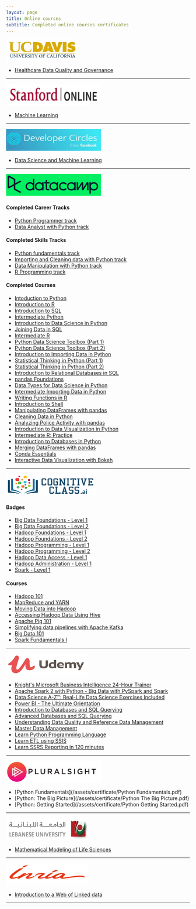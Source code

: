 ```yaml
---
layout: page
title: Online courses
subtitle: Completed online courses certificates
---
```


<a href="https://www.ucdavis.edu/"><img src="/assets/img/websites/ucdavis.jpg" width="200pt" height="60pt" /></a>

- [Healthcare Data Quality and Governance](https://www.coursera.org/account/accomplishments/verify/XTQ9T2JX7T3B)

-----------------

<a href="https://online.stanford.edu/"><img src="/assets/img/websites/stanfordonline_logo.png" width="260pt" height="60pt" /></a>

- [Machine Learning](https://www.coursera.org/account/accomplishments/verify/EAKTMGVS9WGE)

-----------------

<a href="https://developers.facebook.com/developercircles/"><img src="/assets/img/websites/FacebookDeveloperCirclesHero.jpg" width="260pt" height="60pt" /></a>

- [Data Science and Machine Learning](https://courses.edraak.org/certificates/64d173fcaa1d41d1bf3e2c36f58b526d)

-----------------

<a href="https://datacamp.com"><img src="/assets/img/websites/datacamp.png" width="260pt" height="60pt" /></a>

#### Completed Career Tracks

- [Python Programmer track](https://www.datacamp.com/statement-of-accomplishment/track/bc114332e5a40c4329c028994be45c8a6b69915b)
- [Data Analyst with Python track](https://www.datacamp.com/statement-of-accomplishment/track/992afaf2faf8f41681fd8bd0430b4d354221f3b4)

#### Completed Skills Tracks

- [Python fundamentals track](https://www.datacamp.com/statement-of-accomplishment/track/dc4cecf12cdbcc2b35f0f6d78950160e4d88a7fb)
- [Importing and Cleaning data with Python track](https://www.datacamp.com/statement-of-accomplishment/track/6e8d361dafb482707d936e8c1d339027c937070e)
- [Data Manipulation with Python track](https://www.datacamp.com/statement-of-accomplishment/track/913af0ae79370ec54a7e968f56b7efb87773e670)
- [R Programming track](https://www.datacamp.com/statement-of-accomplishment/track/a76049a9a61cf80272b28a01ccd1aec6afab380c)

#### Completed Courses

- [Intoduction to Python](https://www.datacamp.com/statement-of-accomplishment/course/207c37860ff264bb660a462071eff6e800164424)
- [Introduction to R](https://www.datacamp.com/statement-of-accomplishment/course/f99748866482a000e1028af1f430d7073aed26ae)
- [Introduction to SQL](https://www.datacamp.com/statement-of-accomplishment/course/902c88ce905b6ef1743e16ac7d42c53d7aff8858)
- [Intermediate Python](https://www.datacamp.com/statement-of-accomplishment/course/3def6605edb5736b514ecdad2d84e544804664ff)
- [Introduction to Data Science in Python](https://www.datacamp.com/statement-of-accomplishment/course/b0f8604372147525d2686bfe8a9b9c0ea61eae7c)
- [Joining Data in SQL](https://www.datacamp.com/statement-of-accomplishment/course/de90c899ca33c1187a496bae880bc45038f1ff49)
- [Intermediate R](https://www.datacamp.com/statement-of-accomplishment/course/de90c899ca33c1187a496bae880bc45038f1ff49)
- [Python Data Science Toolbox (Part 1)](https://www.datacamp.com/statement-of-accomplishment/course/efd69e6b3d06f9f36389c2ef0683141d5cfe4ca1)
- [Python Data Science Toolbox (Part 2)](https://www.datacamp.com/statement-of-accomplishment/course/eca02b79f6194a9d461bfcc4076f5aa532957af0)
- [Introduction to Importing Data in Python](https://www.datacamp.com/statement-of-accomplishment/course/9499117747937f8928ec2cf4fad470d7844e6b52)
- [Statistical Thinking in Python (Part 1)](https://www.datacamp.com/statement-of-accomplishment/course/e448904d76b9283cdcc9374d289f02015db66f5d)
- [Statistical Thinking in Python (Part 2)](https://www.datacamp.com/statement-of-accomplishment/course/c91e41ca670907f5ac4b8e1a1e8f3af5f8a87d97)
- [Introduction to Relational Databases in SQL](https://www.datacamp.com/statement-of-accomplishment/course/8a334d53ba370e96ceb7bad4f4d8364715a26092)
- [pandas Foundations](https://www.datacamp.com/statement-of-accomplishment/course/91b3c8964f4ae6329e4430195f206e890771e86e)
- [Data Types for Data Science in Python](https://www.datacamp.com/statement-of-accomplishment/course/c977f6491444bf8d3d66d54ceb5c45cb39ffc8e5)
- [Intermediate Importing Data in Python](https://www.datacamp.com/statement-of-accomplishment/course/f82ef7b55a6764a38d648beff3c2fd88af17df9a)
- [Writing Functions in R](https://www.datacamp.com/statement-of-accomplishment/course/dea4908c805496f58275b8fca7f3c7cd22d74cd3)
- [Introduction to Shell](https://www.datacamp.com/statement-of-accomplishment/course/c6a2ba3ce3961328d1c58d69a237cd9711499453)
- [Manipulating DataFrames with pandas](https://www.datacamp.com/statement-of-accomplishment/course/917d70666ad833350eb6c9c3bcd29a32b71d46d7)
- [Cleaning Data in Python](https://www.datacamp.com/statement-of-accomplishment/course/b50f966559fe9aa830c00e6601191070957d4f78)
- [Analyzing Police Activity with pandas](https://www.datacamp.com/statement-of-accomplishment/course/c798abe97992d6edb63ab9e6b46af5c50ab0ee14)
- [Introduction to Data Visualization in Python](https://www.datacamp.com/statement-of-accomplishment/course/4f9fcdf4ed9f854c05880d0bf63bf6cda2e0d880)
- [Intermediate R: Practice](https://www.datacamp.com/statement-of-accomplishment/course/201c9ce8c4c6191f82d44e462e57ba5bcd5cc4af)
- [Introduction to Databases in Python](https://www.datacamp.com/statement-of-accomplishment/course/65dba8ded2a0842f635b85f7b5f9fee533bd4830)
- [Merging DataFrames with pandas](https://www.datacamp.com/statement-of-accomplishment/course/81ddbfee632159899964b118b7c294bd86941448)
- [Conda Essentials](https://www.datacamp.com/statement-of-accomplishment/course/2e0d5a16460b34b5b99163a30abc076eb2a3c0b7)
- [Interactive Data Visualization with Bokeh](https://www.datacamp.com/statement-of-accomplishment/course/e4e0204a34ec14c22bc006b254cd8b9842af532b)

-----------------

<a href="https://cognitiveclass.ai"><img src="/assets/img/websites/cognitive-class-logo.png" width="245pt" height="60pt" /></a>

#### Badges

- [Big Data Foundations - Level 1](https://www.youracclaim.com/badges/e23605be-e408-451c-bcfe-39bb42530df7)
- [Big Data Foundations - Level 2](https://www.youracclaim.com/badges/1450b59b-de55-487a-a1f9-9303a21bcf4d/public_url)
- [Hadoop Foundations - Level 1](https://www.youracclaim.com/badges/e5029498-44de-4e7e-b2a8-3e268a7bdb38)
- [Hadoop Foundations - Level 2](https://www.youracclaim.com/badges/b7a4bfad-88d0-4730-b92f-847a5671c921/public_url)
- [Hadoop Programming - Level 1](https://www.youracclaim.com/badges/9d991a75-7c56-4114-8a0b-4f61336f21f4)
- [Hadoop Programming - Level 2](https://www.youracclaim.com/badges/9c1674b3-1031-4c5f-9f71-45db878f36e3/public_url)
- [Hadoop Data Access - Level 1](https://www.youracclaim.com/badges/2a303088-e86b-4c31-b0c9-7f30aa01619f)
- [Hadoop Administration - Level 1](https://www.youracclaim.com/badges/afe82f3e-6877-43c6-bf61-9dab0e370fb3)
- [Spark - Level 1](https://www.youracclaim.com/badges/a61ba205-d156-40df-a25d-a445bd2066bc)


#### Courses

- [Hadoop 101](https://courses.cognitiveclass.ai/certificates/d1672c709f574aba8c45926f6442f17f)
- [MapReduce and YARN](https://courses.cognitiveclass.ai/certificates/a70e5f58feb6454f9cc048a7d481c032)
- [Moving Data into Hadoop](https://courses.cognitiveclass.ai/certificates/8b6e4e41b87a460688dcc287520f50c2)
- [Accessing Hadoop Data Using Hive](https://courses.cognitiveclass.ai/certificates/65dcc40e05f44832ac52e0c846428b91)
- [Apache Pig 101](https://courses.cognitiveclass.ai/certificates/e1d66ac0d0074cfb91697e6937452291)
- [Simplifying data pipelines with Apache Kafka](https://courses.cognitiveclass.ai/certificates/3a063979420c46c79f20b3e942167bb6)
- [Big Data 101](https://courses.cognitiveclass.ai/certificates/1465e847bcae4fddb8529f6500533263)
- [Spark Fundamentals I](https://courses.cognitiveclass.ai/certificates/64c315258d094eacafb798b491ce6564)

-----------------

<a href="https://udemy.com"><img src="/assets/img/websites/udemy.jpg" width="225pt" height="60pt" /></a>

- [Knight's Microsoft Business Intelligence 24-Hour Trainer](https://www.udemy.com/certificate/UC-F5BJ3JLJ/)
- [Apache Spark 2 with Python - Big Data with PySpark and Spark](https://www.udemy.com/certificate/UC-N7RHUZRB/)
- [Data Science A-Z™: Real-Life Data Science Exercises Included](https://www.udemy.com/certificate/UC-5SEAFJTJ/)
- [Power BI - The Ultimate Orientation](https://www.udemy.com/certificate/UC-43L71OQX/)
- [Introduction to Databases and SQL Querying](https://www.udemy.com/certificate/UC-UWGYU4UW/)
- [Advanced Databases and SQL Querying](https://www.udemy.com/certificate/UC-NS86RKK5/)
- [Understanding Data Quality and Reference Data Management](https://www.udemy.com/certificate/UC-P1DG8L1P/)
- [Master Data Management](https://www.udemy.com/certificate/UC-HO6OI79K/)
- [Learn Python Programming Language](https://www.udemy.com/certificate/UC-UFJYENKL/)
- [Learn ETL using SSIS](https://www.udemy.com/certificate/UC-X4EB1KZG/)
- [Learn SSRS Reporting in 120 minutes](https://www.udemy.com/certificate/UC-K7RC2MKG/)

-----------------

<a href="https://pluralsight.com"><img src="/assets/img/websites/pluralsight1.png" width="260pt" height="60pt" /></a>

- [Python Fundamentals](/assets/certificate/Python Fundamentals.pdf)
- [Python: The Big Picture](/assets/certificate/Python The Big Picture.pdf)
- [Python: Getting Started](/assets/certificate/Python Getting Started.pdf)

-----------------

<a href="https://ul.edu.lb"><img src="/assets/img/websites/LU-banner.jpg" width="225pt" height="60pt" /></a>

- [Mathematical Modeling of Life Sciences](/assets/certificate/UL_LamaLab.jpg)

-----------------

<a href="https://inria.fr"><img src="/assets/img/websites/220px-Inr_logo_fr_rouge.png" width="225pt" height="60pt" /></a>

- [Introduction to a Web of Linked data](https://www.fun-mooc.fr/media/attestations/attestation_suivi_course-v1:inria+41013+self-paced_cd5351f969779cd2fcddfed921426b78.pdf)

-----------------
